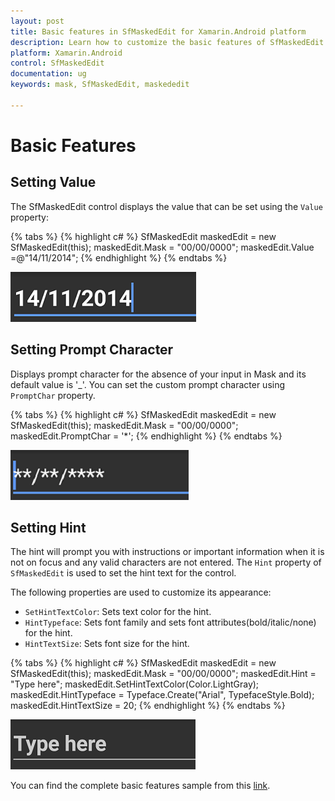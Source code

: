 ```yaml
---
layout: post
title: Basic features in SfMaskedEdit for Xamarin.Android platform
description: Learn how to customize the basic features of SfMaskedEdit
platform: Xamarin.Android
control: SfMaskedEdit
documentation: ug 
keywords: mask, SfMaskedEdit, maskededit

---
```


# Basic Features


## Setting Value

The SfMaskedEdit control displays the value that can be set using the `Value` property:

{% tabs %}
{% highlight c# %}
SfMaskedEdit maskedEdit = new SfMaskedEdit(this);
maskedEdit.Mask = "00/00/0000";
maskedEdit.Value =@"14/11/2014";
{% endhighlight %}
{% endtabs %}

![Setting value](SfMaskedEditImages/BF_SetValue.png)


## Setting Prompt Character

Displays prompt character for the absence of your input in Mask and its default value is '_'. You can set the custom prompt character using `PromptChar` property.

{% tabs %}
{% highlight c# %}
SfMaskedEdit maskedEdit = new SfMaskedEdit(this);
maskedEdit.Mask = "00/00/0000";
maskedEdit.PromptChar = '*';
{% endhighlight %}
{% endtabs %}

![Prompt Character](SfMaskedEditImages/BF_Prompt.png)

## Setting Hint

The hint will prompt you with instructions or important information when it is not on focus and any valid characters are not entered. The `Hint` property of `SfMaskedEdit` is used to set the hint text for the control.

The following properties are used to customize its appearance:

* `SetHintTextColor`: Sets text color for the hint.
* `HintTypeface`: Sets font family and sets font attributes(bold/italic/none) for the hint.
* `HintTextSize`: Sets font size for the hint.

{% tabs %}
{% highlight c# %}
SfMaskedEdit maskedEdit = new SfMaskedEdit(this);
maskedEdit.Mask = "00/00/0000";
maskedEdit.Hint = "Type here";
maskedEdit.SetHintTextColor(Color.LightGray);
maskedEdit.HintTypeface = Typeface.Create("Arial", TypefaceStyle.Bold);
maskedEdit.HintTextSize = 20;
{% endhighlight %}
{% endtabs %}

![Setting Hint](SfMaskedEditImages/BF_Hint.png)

You can find the complete basic features sample from this [link](http://files2.syncfusion.com/Xamarin.Android/Samples/MaskedEdit_BasicFeatures.zip).